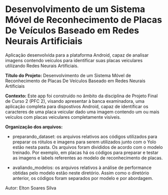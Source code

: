 # Desenvolvimento de um Sistema Móvel de Reconhecimento de Placas De Veículos Baseado em Redes Neurais Artificiais

Aplicação desenvolvida para a plataforma Android, capaz de analisar imagens contendo veículos para identificar suas placas veiculares utilizando Redes Neurais Artificiais.

<b>Título do Projeto:</b>  Desenvolvimento de um Sistema Móvel de Reconhecimento de Placas De Veículos Baseado em Redes Neurais Artificiais

<b>Contexto:</b> Este app foi construído no âmbito da disciplina de Projeto Final de Curso 2 (PFC 2), visando apresentar à banca examinadora, uma aplicação completa para dispostivos Android, capaz de identificar os caracteres de uma placa veicular dado uma imagem contendo um ou mais veículos com placas veiculares completamente visíveis.

<b>Organização dos arquivos: </b>

- preparando_dataset: os arquivos relativos aos códigos utilizados para preparar os rótulos e imagens para serem utilizados junto com o Yolo estão nesta pasta. Os arquivos foram divididos de acordo com o modelo treinado. Por exemplo, em placas há os códigos para preparar e testar as imagens e labels referentes ao modelo de reconhecimento de placas.

- avaliando_modelos: os arquivos relativos à análise de performance obtidas pelo modelo estão neste diretório. Assim como o diretório anterior, os códigos foram separados por modelo e por abordagem.

Autor: Elton Soares Silva